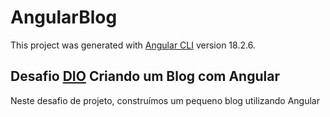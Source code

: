 # AngularBlog

This project was generated with [Angular CLI](https://github.com/angular/angular-cli) version 18.2.6.

## Desafio [DIO](https://web.dio.me/) Criando um Blog com Angular

Neste desafio de projeto, construímos um pequeno blog utilizando Angular

